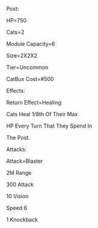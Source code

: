 Post:

HP=750

Cats=2

Module Capacity=6

Size=2X2X2

Tier=Uncommon

CatBux Cost=#500

Effects:

Return Effect=Healing:

Cats Heal 1/8th Of Their Max

HP Every Turn That They Spend In

The Post.

Attacks:

Attack=Blaster

2M Range

300 Attack

10 Vision

Speed 6

1 Knockback

